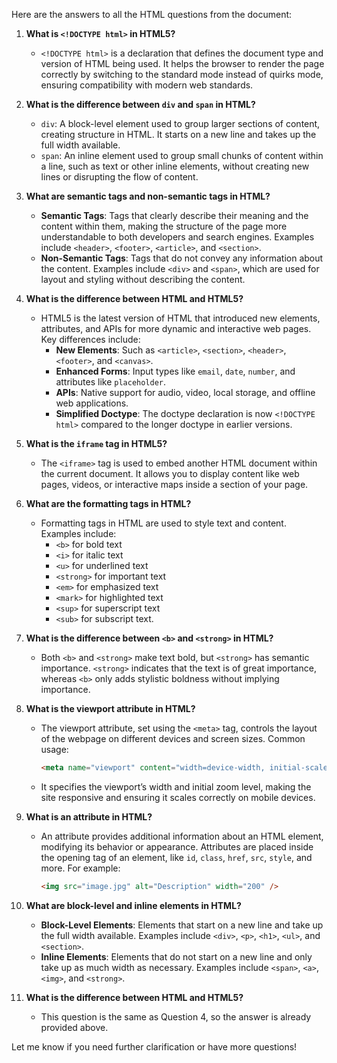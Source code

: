 Here are the answers to all the HTML questions from the document:

1. **What is `<!DOCTYPE html>` in HTML5?**

   - `<!DOCTYPE html>` is a declaration that defines the document type and version of HTML being used. It helps the browser to render the page correctly by switching to the standard mode instead of quirks mode, ensuring compatibility with modern web standards.

2. **What is the difference between `div` and `span` in HTML?**

   - `div`: A block-level element used to group larger sections of content, creating structure in HTML. It starts on a new line and takes up the full width available.
   - `span`: An inline element used to group small chunks of content within a line, such as text or other inline elements, without creating new lines or disrupting the flow of content.

3. **What are semantic tags and non-semantic tags in HTML?**

   - **Semantic Tags**: Tags that clearly describe their meaning and the content within them, making the structure of the page more understandable to both developers and search engines. Examples include `<header>`, `<footer>`, `<article>`, and `<section>`.
   - **Non-Semantic Tags**: Tags that do not convey any information about the content. Examples include `<div>` and `<span>`, which are used for layout and styling without describing the content.

4. **What is the difference between HTML and HTML5?**

   - HTML5 is the latest version of HTML that introduced new elements, attributes, and APIs for more dynamic and interactive web pages. Key differences include:
     - **New Elements**: Such as `<article>`, `<section>`, `<header>`, `<footer>`, and `<canvas>`.
     - **Enhanced Forms**: Input types like `email`, `date`, `number`, and attributes like `placeholder`.
     - **APIs**: Native support for audio, video, local storage, and offline web applications.
     - **Simplified Doctype**: The doctype declaration is now `<!DOCTYPE html>` compared to the longer doctype in earlier versions.

5. **What is the `iframe` tag in HTML5?**

   - The `<iframe>` tag is used to embed another HTML document within the current document. It allows you to display content like web pages, videos, or interactive maps inside a section of your page.

6. **What are the formatting tags in HTML?**

   - Formatting tags in HTML are used to style text and content. Examples include:
     - `<b>` for bold text
     - `<i>` for italic text
     - `<u>` for underlined text
     - `<strong>` for important text
     - `<em>` for emphasized text
     - `<mark>` for highlighted text
     - `<sup>` for superscript text
     - `<sub>` for subscript text.

7. **What is the difference between `<b>` and `<strong>` in HTML?**

   - Both `<b>` and `<strong>` make text bold, but `<strong>` has semantic importance. `<strong>` indicates that the text is of great importance, whereas `<b>` only adds stylistic boldness without implying importance.

8. **What is the viewport attribute in HTML?**

   - The viewport attribute, set using the `<meta>` tag, controls the layout of the webpage on different devices and screen sizes. Common usage:
     ```html
     <meta name="viewport" content="width=device-width, initial-scale=1.0" />
     ```
   - It specifies the viewport’s width and initial zoom level, making the site responsive and ensuring it scales correctly on mobile devices.

9. **What is an attribute in HTML?**

   - An attribute provides additional information about an HTML element, modifying its behavior or appearance. Attributes are placed inside the opening tag of an element, like `id`, `class`, `href`, `src`, `style`, and more. For example:
     ```html
     <img src="image.jpg" alt="Description" width="200" />
     ```

10. **What are block-level and inline elements in HTML?**

    - **Block-Level Elements**: Elements that start on a new line and take up the full width available. Examples include `<div>`, `<p>`, `<h1>`, `<ul>`, and `<section>`.
    - **Inline Elements**: Elements that do not start on a new line and only take up as much width as necessary. Examples include `<span>`, `<a>`, `<img>`, and `<strong>`.

11. **What is the difference between HTML and HTML5?**
    - This question is the same as Question 4, so the answer is already provided above.

Let me know if you need further clarification or have more questions!
